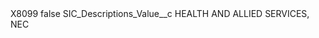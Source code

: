 <?xml version="1.0" encoding="UTF-8"?>
<CustomMetadata xmlns="http://soap.sforce.com/2006/04/metadata" xmlns:xsi="http://www.w3.org/2001/XMLSchema-instance" xmlns:xsd="http://www.w3.org/2001/XMLSchema">
    <label>X8099</label>
    <protected>false</protected>
    <values>
        <field>SIC_Descriptions_Value__c</field>
        <value xsi:type="xsd:string">HEALTH AND ALLIED SERVICES, NEC</value>
    </values>
</CustomMetadata>
